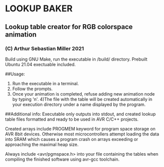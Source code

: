 # LOOKUP BAKER
## Lookup table creator for RGB colorspace animation
### (C) Arthur Sebastian Miller 2021

Build using GNU Make, run the executable in /build/ directory.
Prebuilt Ubuntu 21.04 exectuable included.

##Usage:
1) Run the executable in a terminal.
2) Follow the prompts.
3) Once your animation is completed, refuse adding new animation 
node by typing 'n'.
4)The file with the table will be created automatically in your 
execution directory under a name displayed by the program.

##Additional info:
Executable only outputs into stdout, and created lookup table
files formatted and ready to be used in AVR C/C++ projects.

Created arrays include PROGMEM keyword for program space storage
on AVR 8bit devices. Otherwise most microcontrollers attempt
loading the data into SRAM which causes a program crash on arrays
exceeding or approaching the maximal heap size. 

Always include <avr/pgmspace.h> into your file containing the tables
when compiling the finished software using avr-gcc toolchain. 
